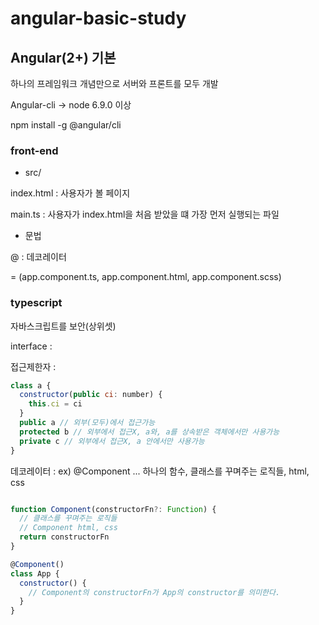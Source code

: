# angular-basic-study

## Angular(2+) 기본

하나의 프레임워크 개념만으로 서버와 프론트를 모두 개발

Angular-cli -> node 6.9.0 이상

npm install -g @angular/cli


### front-end

- src/

index.html : 사용자가 볼 페이지

main.ts : 사용자가 index.html을 처음 받았을 떄 가장 먼저 실행되는 파일

- 문법

@ : 데코레이터

<app-root> = (app.component.ts, app.component.html, app.component.scss)

### typescript

자바스크립트를 보안(상위셋)

interface : 

접근제한자 : 

```javascript
class a {
  constructor(public ci: number) {
    this.ci = ci
  }
  public a // 외부(모두)에서 접근가능
  protected b // 외부에서 접근X, a와, a를 상속받은 객체에서만 사용가능
  private c // 외부에서 접근X, a 안에서만 사용가능
}
```
데코레이터 : ex) @Component ...
하나의 함수, 클래스를 꾸며주는 로직들, html, css

```javascript

function Component(constructorFn?: Function) {
  // 클래스를 꾸며주는 로직들
  // Component html, css
  return constructorFn
}

@Component()
class App {
  constructor() {
    // Component의 constructorFn가 App의 constructor를 의미한다.
  }
}

```